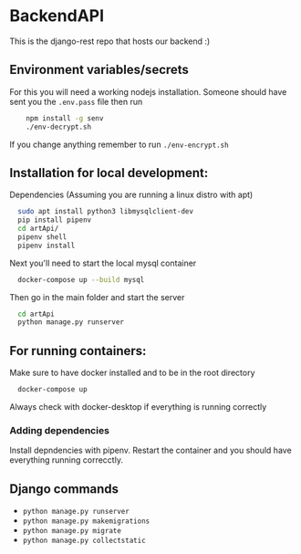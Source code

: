 # BackendAPI

This is the django-rest repo that hosts our backend :)

## Environment variables/secrets

For this you will need a working nodejs installation. Someone should have sent you the `.env.pass` file then run

```bash
    npm install -g senv 
    ./env-decrypt.sh 
```

If you change anything remember to run `./env-encrypt.sh`

## Installation for local development:

Dependencies (Assuming you are running a linux distro with apt)

```bash
  sudo apt install python3 libmysqlclient-dev
  pip install pipenv
  cd artApi/
  pipenv shell
  pipenv install
```

Next you'll need to start the local mysql container

```bash
  docker-compose up --build mysql
```

Then go in the main folder and start the server

```bash
  cd artApi
  python manage.py runserver
```

## For running containers:

Make sure to have docker installed and to be in the root directory

```bash
  docker-compose up
```

Always check with docker-desktop if everything is running correctly

### Adding dependencies

Install depndencies with pipenv. Restart the container and you should have everything running correcctly.

## Django commands

* `python manage.py runserver`
* `python manage.py makemigrations`
* `python manage.py migrate`
* `python manage.py collectstatic`
